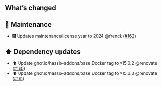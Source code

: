 ## What’s changed

## 🧰 Maintenance

- 🎆 Updates maintenance/license year to 2024 @frenck ([#162](https://github.com/hassio-addons/addon-example/pull/162))

## ⬆️ Dependency updates

- ⬆️ Update ghcr.io/hassio-addons/base Docker tag to v15.0.2 @renovate ([#160](https://github.com/hassio-addons/addon-example/pull/160))
- ⬆️ Update ghcr.io/hassio-addons/base Docker tag to v15.0.3 @renovate ([#161](https://github.com/hassio-addons/addon-example/pull/161))
